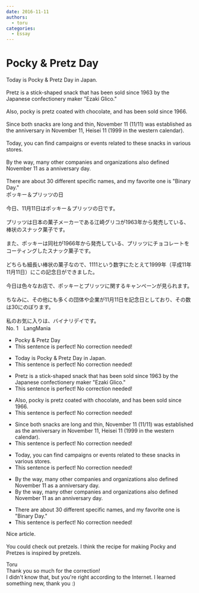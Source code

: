 ```yaml
---
date: 2016-11-11
authors:
  - toru
categories:
  - Essay
---
```


<h1 id="subject_show">Pocky & Pretz Day</h1>
<div class="date" hidden>Nov 11, 2016 17:10</div>
<div id="post"><div id="body_show_ori">
Today is Pocky &amp; Pretz Day in Japan.<br/><br/>Pretz is a stick-shaped snack that has been sold since 1963 by the Japanese confectionery maker "Ezaki Glico." <br/><br/>Also, pocky is pretz coated with chocolate, and has been sold since 1966.<br/><br/>Since both snacks are long and thin, November 11 (11/11) was established as the anniversary in November 11, Heisei 11 (1999 in the western calendar).<br/><br/>Today, you can find campaigns or events related to these snacks in various stores.<br/><br/>By the way, many other companies and organizations also defined November 11 as a anniversary day.<br/><br/>There are about 30 different specific names, and my favorite one is "Binary Day."
</div></div>

<!-- more -->

<div id="post_ja"><div id="body_show_mo">
ポッキー＆プリッツの日<br/><br/>今日、11月11日はポッキー＆プリッツの日です。<br/><br/>プリッツは日本の菓子メーカーである江崎グリコが1963年から発売している、棒状のスナック菓子です。<br/><br/>また、ポッキーは同社が1966年から発売している、プリッツにチョコレートをコーティングしたスナック菓子です。<br/><br/>どちらも細長い棒状の菓子なので、1111という数字にたとえて1999年（平成11年11月11日）にこの記念日ができました。<br/><br/>今日は色々なお店で、ポッキーとプリッツに関するキャンペーンが見られます。<br/><br/>ちなみに、その他にも多くの団体や企業が11月11日を記念日としており、その数は30にのぼります。<br/><br/>私のお気に入りは、バイナリデイです。
</div></div>
<div id="block"><div class="first_name"> No. 1　<span class="just_name">LangMania</span></div><div id="block2">
<ul class="correction_field">
<li class="incorrect">Pocky &amp; Pretz Day</li>
<li class="corrected perfect">This sentence is perfect! No correction needed!</li>
</ul>
<ul class="correction_field">
<li class="incorrect">Today is Pocky &amp; Pretz Day in Japan.</li>
<li class="corrected perfect">This sentence is perfect! No correction needed!</li>
</ul>
<ul class="correction_field">
<li class="incorrect">Pretz is a stick-shaped snack that has been sold since 1963 by the Japanese confectionery maker "Ezaki Glico." </li>
<li class="corrected perfect">This sentence is perfect! No correction needed!</li>
</ul>
<ul class="correction_field">
<li class="incorrect">Also, pocky is pretz coated with chocolate, and has been sold since 1966.</li>
<li class="corrected perfect">This sentence is perfect! No correction needed!</li>
</ul>
<ul class="correction_field">
<li class="incorrect">Since both snacks are long and thin, November 11 (11/11) was established as the anniversary in November 11, Heisei 11 (1999 in the western calendar).</li>
<li class="corrected perfect">This sentence is perfect! No correction needed!</li>
</ul>
<ul class="correction_field">
<li class="incorrect">Today, you can find campaigns or events related to these snacks in various stores.</li>
<li class="corrected perfect">This sentence is perfect! No correction needed!</li>
</ul>
<ul class="correction_field">
<li class="incorrect">By the way, many other companies and organizations also defined November 11 as a anniversary day.</li>
<li class="corrected correct">
By the way, many other companies and organizations also defined November 11 as <span class="f_blue">an</span> anniversary day.
</li>
</ul>
<ul class="correction_field">
<li class="incorrect">There are about 30 different specific names, and my favorite one is "Binary Day."</li>
<li class="corrected perfect">This sentence is perfect! No correction needed!</li>
</ul>
<p class="comment_small">
 Nice article.
 <br/>
 <br/>
 You could check out pretzels. I think the recipe for making Pocky and Pretzes is inspired by pretzels.
</p>

</div><div class="name"><span class="just_name">Toru</span><br>
Thank you so much for the correction!<br/>I didn't know that, but you're right according to the Internet. I learned something new, thank you :) 
</div>
</div>
